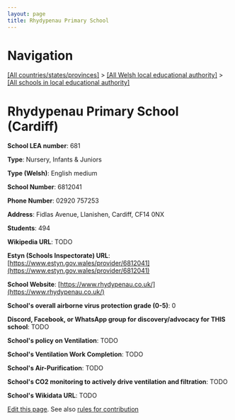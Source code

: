 ```yaml
---
layout: page
title: Rhydypenau Primary School
---
```

# Navigation

[[All countries/states/provinces]](../../..) > [[All Welsh local educational authority]](../..) > [[All schools in local educational authority]](..)

# Rhydypenau Primary School (Cardiff)

**School LEA number**: 681

**Type**: Nursery, Infants & Juniors

**Type (Welsh)**: English medium

**School Number**: 6812041

**Phone Number**: 02920 757253

**Address**: Fidlas Avenue, Llanishen, Cardiff, CF14 0NX

**Students**: 494

**Wikipedia URL**: TODO

**Estyn (Schools Inspectorate) URL**: [https://www.estyn.gov.wales/provider/6812041](https://www.estyn.gov.wales/provider/6812041)

**School Website**: [https://www.rhydypenau.co.uk/](https://www.rhydypenau.co.uk/)

**School's overall airborne virus protection grade (0-5)**: 0

**Discord, Facebook, or WhatsApp group for discovery/advocacy for THIS school**: TODO

**School's policy on Ventilation**: TODO

**School's Ventilation Work Completion**: TODO

**School's Air-Purification**: TODO

**School's CO2 monitoring to actively drive ventilation and filtration**: TODO

**School's Wikidata URL**: TODO




[Edit this page](https://github.com/VentilationProject/Wales/edit/prif/./Cardiff/Rhydypenau_Primary_School.md). See also [rules for contribution](../../../contribution-rules/)